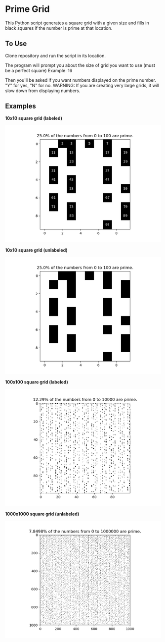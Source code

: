 # Prime Grid

This Python script generates a square grid with a given size and fills in black squares if the number is prime at that location.

## To Use

Clone repository and run the script in its location.

The program will prompt you about the size of grid you want to use (must be a perfect square) Example: 16

Then you'll be asked if you want numbers displayed on the prime number. "Y" for yes, "N" for no. WARNING: If you are creating very large grids, it will slow down from displaying numbers.

## Examples

**10x10 square grid (labeled)**

![](Figure_1.png)

**10x10 square grid (unlabeled)**

![](Figure_2.png)

**100x100 square grid (labeled)**

![](Figure_3.png)

**1000x1000 square grid (unlabeled)**

![](Figure_4.png)
